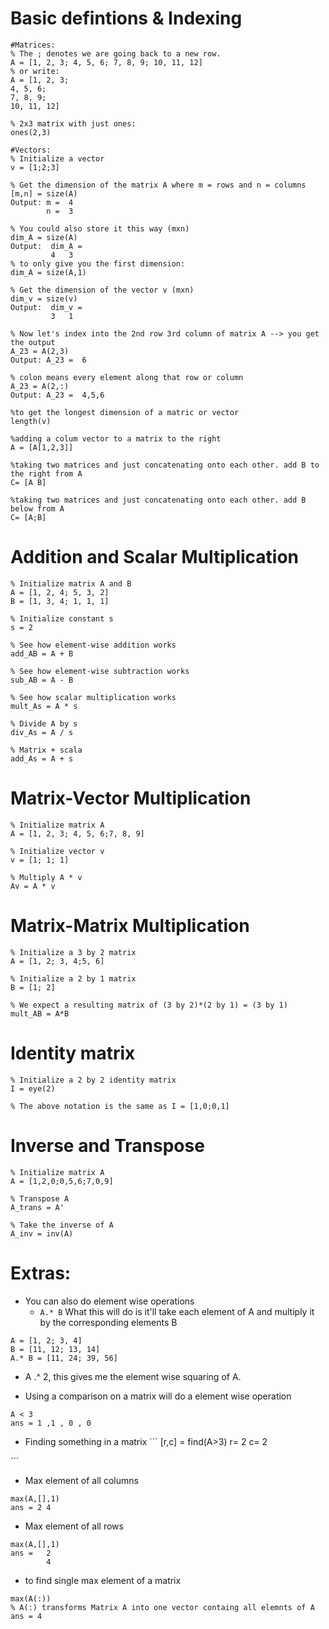 # Basic defintions & Indexing
```
#Matrices:
% The ; denotes we are going back to a new row.
A = [1, 2, 3; 4, 5, 6; 7, 8, 9; 10, 11, 12]
% or write:
A = [1, 2, 3;
4, 5, 6;
7, 8, 9;
10, 11, 12]

% 2x3 matrix with just ones:
ones(2,3)

#Vectors:
% Initialize a vector 
v = [1;2;3] 

% Get the dimension of the matrix A where m = rows and n = columns
[m,n] = size(A)
Output: m =  4
        n =  3

% You could also store it this way (mxn)
dim_A = size(A)
Output:  dim_A =
         4   3
% to only give you the first dimension:
dim_A = size(A,1)

% Get the dimension of the vector v (mxn)
dim_v = size(v)
Output:  dim_v =
         3   1
         
% Now let's index into the 2nd row 3rd column of matrix A --> you get the output 
A_23 = A(2,3)
Output: A_23 =  6

% colon means every element along that row or column
A_23 = A(2,:)
Output: A_23 =  4,5,6

%to get the longest dimension of a matric or vector
length(v)

%adding a colum vector to a matrix to the right
A = [A[1,2,3]]

%taking two matrices and just concatenating onto each other. add B to the right from A
C= [A B]

%taking two matrices and just concatenating onto each other. add B below from A
C= [A;B]
```

# Addition and Scalar Multiplication

```
% Initialize matrix A and B 
A = [1, 2, 4; 5, 3, 2]
B = [1, 3, 4; 1, 1, 1]

% Initialize constant s 
s = 2

% See how element-wise addition works
add_AB = A + B 

% See how element-wise subtraction works
sub_AB = A - B

% See how scalar multiplication works
mult_As = A * s

% Divide A by s
div_As = A / s

% Matrix + scala 
add_As = A + s
```

# Matrix-Vector Multiplication
```
% Initialize matrix A 
A = [1, 2, 3; 4, 5, 6;7, 8, 9] 

% Initialize vector v 
v = [1; 1; 1] 

% Multiply A * v
Av = A * v
```

# Matrix-Matrix Multiplication
```
% Initialize a 3 by 2 matrix 
A = [1, 2; 3, 4;5, 6]

% Initialize a 2 by 1 matrix 
B = [1; 2] 

% We expect a resulting matrix of (3 by 2)*(2 by 1) = (3 by 1) 
mult_AB = A*B
```
# Identity matrix
```
% Initialize a 2 by 2 identity matrix
I = eye(2)

% The above notation is the same as I = [1,0;0,1]
```
# Inverse and Transpose
```
% Initialize matrix A 
A = [1,2,0;0,5,6;7,0,9]

% Transpose A 
A_trans = A' 

% Take the inverse of A 
A_inv = inv(A)
```

# Extras:
- You can also do element wise operations
  - `A.* B` What this will do is it'll take each element of A and multiply it by the corresponding elements B
```
A = [1, 2; 3, 4]
B = [11, 12; 13, 14]
A.* B = [11, 24; 39, 56]
```
  -  A .^ 2, this gives me the element wise squaring of A.

- Using a comparison on a matrix will do a element wise operation
```
A < 3
ans = 1 ,1 , 0 , 0 
```

- Finding something in a matrix
´´´
[r,c] = find(A>3)
r= 2
c= 2

´´´
- Max element of all columns 
```
max(A,[],1)
ans = 2 4
```
- Max element of all rows 
```
max(A,[],1)
ans =   2 
        4
```
- to find single max element of a matrix
```
max(A(:))
% A(:) transforms Matrix A into one vector containg all elemnts of A  
ans = 4
```

